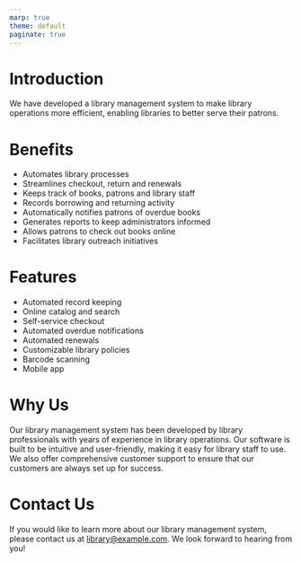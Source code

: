 ```yaml
---
marp: true
theme: default
paginate: true
---
```

# Introduction

We have developed a library management system to make library operations more efficient, enabling libraries to better serve their patrons. 

# Benefits 

* Automates library processes
* Streamlines checkout, return and renewals
* Keeps track of books, patrons and library staff
* Records borrowing and returning activity
* Automatically notifies patrons of overdue books
* Generates reports to keep administrators informed
* Allows patrons to check out books online
* Facilitates library outreach initiatives

# Features

* Automated record keeping
* Online catalog and search
* Self-service checkout
* Automated overdue notifications
* Automated renewals
* Customizable library policies
* Barcode scanning
* Mobile app

# Why Us

Our library management system has been developed by library professionals with years of experience in library operations. Our software is built to be intuitive and user-friendly, making it easy for library staff to use. We also offer comprehensive customer support to ensure that our customers are always set up for success.

# Contact Us

If you would like to learn more about our library management system, please contact us at [library@example.com](mailto:library@example.com). We look forward to hearing from you!
  
